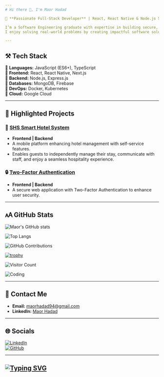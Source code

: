 ```yaml
---
# Hi there 👋, I'm Maor Hadad

🚀 **Passionate Full-Stack Developer** | React, React Native & Node.js Specialist

I’m a Software Engineering graduate with expertise in building secure, scalable, and user-friendly applications using **JavaScript**, **TypeScript**, **React**, **React Native**, and **Node.js**.  
I enjoy solving real-world problems by creating impactful software solutions, and I’m passionate about continuous learning and leveraging cutting-edge technologies.

---
```

## ⚒️ **Tech Stack**

🔹 **Languages:** JavaScript (ES6+), TypeScript  
🔹 **Frontend:** React, React Native, Next.js  
🔹 **Backend:** Node.js, Express.js  
🔹 **Databases:** MongoDB, Firebase  
🔹 **DevOps:** Docker, Kubernetes  
🔹 **Cloud:** Google Cloud  

---
## 📂 **Highlighted Projects**

### 🏨 [**SHS Smart Hotel System**](https://github.com/MaorHadadLD/SHS-SmartHotel)
- **Frontend | Backend**
- A mobile platform enhancing hotel management with self-service features.
- Enables guests to independently manage their stay, communicate with staff, and enjoy a seamless hospitality experience.

### 🔒 [**Two-Factor Authentication**](https://github.com/RaphaelBenoliel/2FASystem)
- **Frontend | Backend**
- A secure web application with Two-Factor Authentication to enhance user security.

---
## 🗚 **GitHub Stats**
![Maor's GitHub stats](https://github-readme-stats.vercel.app/api?username=MaorHadadLD&show_icons=true&theme=radical)

![Top Langs](https://github-readme-stats.vercel.app/api/top-langs/?username=MaorHadadLD&layout=compact&theme=radical)

![GitHub Contributions](https://github-readme-streak-stats.herokuapp.com/?user=MaorHadadLD&theme=radical)

[![trophy](https://github-profile-trophy.vercel.app/?username=MaorHadadLD&theme=radical)](https://github.com/ryo-ma/github-profile-trophy)

![Visitor Count](https://komarev.com/ghpvc/?username=MaorHadadLD&color=blue)

![Coding](https://media.giphy.com/media/L8K62iTDkzGX6/giphy.gif)

---
## 📩 **Contact Me**
- **Email:** maorhadad94@gmail.com  
- **LinkedIn:** [Maor Hadad](https://www.linkedin.com/in/maor-hadad-software-engineer/)  

---
## 🌐 **Socials**
[![LinkedIn](https://img.shields.io/badge/-LinkedIn-0A66C2?style=flat-square&logo=LinkedIn&logoColor=white)](https://www.linkedin.com/in/maor-hadad-software-engineer/)  
[![GitHub](https://img.shields.io/badge/-GitHub-181717?style=flat-square&logo=github&logoColor=white)](https://github.com/MaorHadadLD)  

---
[![Typing SVG](https://readme-typing-svg.demolab.com?font=Fira+Code&size=18&pause=1000&color=F700FF&width=435&lines=Hi+there+%F0%9F%91%8B%2C+I'm+Maor+Hadad;Software+Engineer+%7C+Full+Stack+Developer)](https://git.io/typing-svg)
---
